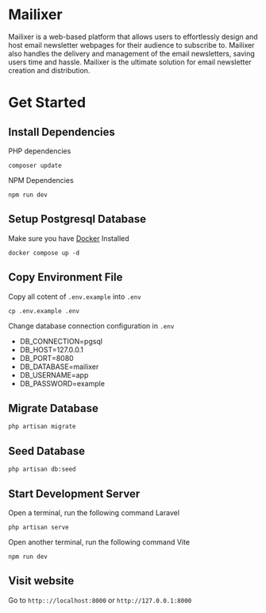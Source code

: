 # Mailixer

Mailixer is a web-based platform that allows users to effortlessly design and host email newsletter webpages for their audience to subscribe to. Mailixer also handles the delivery and management of the email newsletters, saving users time and hassle. Mailixer is the ultimate solution for email newsletter creation and distribution.

# Get Started

## Install Dependencies

PHP dependencies

```shell
composer update
```

NPM Dependencies

```shell
npm run dev
```

## Setup Postgresql Database

Make sure you have [Docker](https://docs.docker.com/desktop/) Installed

```
docker compose up -d
```

## Copy Environment File

Copy all cotent of `.env.example` into `.env`

```shell
cp .env.example .env
```

Change database connection configuration in `.env`

-   DB_CONNECTION=pgsql
-   DB_HOST=127.0.0.1
-   DB_PORT=8080
-   DB_DATABASE=mailixer
-   DB_USERNAME=app
-   DB_PASSWORD=example

## Migrate Database

```shell
php artisan migrate
```

## Seed Database

```shell
php artisan db:seed
```

## Start Development Server

Open a terminal, run the following command
Laravel

```shell
php artisan serve
```

Open another terminal, run the following command
Vite

```shell
npm run dev
```

## Visit website

Go to `http:://localhost:8000` or `http://127.0.0.1:8000`
